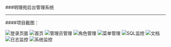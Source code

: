 ###明理苑后台管理系统
***
####项目截图：


![登录页面](http://image.chenliangliang.xin/20180228213426471)
![首页](http://image.chenliangliang.xin/20180228213502560)
![管理员管理](http://image.chenliangliang.xin/20180228213526595)
![角色管理](http://image.chenliangliang.xin/20180228213544619)
![菜单管理](http://image.chenliangliang.xin/20180228213559829)
![SQL监控](http://image.chenliangliang.xin/20180228213619006)
![文档](http://image.chenliangliang.xin/20180228213916405)
![日志监控](http://image.chenliangliang.xin/20180228213940618)
![系统监控](http://image.chenliangliang.xin/20180228213954247)